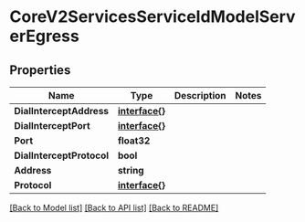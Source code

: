 # CoreV2ServicesServiceIdModelServerEgress

## Properties

Name | Type | Description | Notes
------------ | ------------- | ------------- | -------------
**DialInterceptAddress** | [**interface{}**](.md) |  | 
**DialInterceptPort** | [**interface{}**](.md) |  | 
**Port** | **float32** |  | 
**DialInterceptProtocol** | **bool** |  | 
**Address** | **string** |  | 
**Protocol** | [**interface{}**](.md) |  | 

[[Back to Model list]](../README.md#documentation-for-models) [[Back to API list]](../README.md#documentation-for-api-endpoints) [[Back to README]](../README.md)


